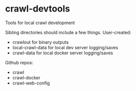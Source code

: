 # crawl-devtools
Tools for local crawl development

Sibling directories should include a few things.
User-created:
* crawlout for binary outputs
* local-crawl-data for local dev server logging/saves
* crawl-data for local docker server logging/saves

Github repos:
* crawl
* crawl-docker
* crawl-web-config
